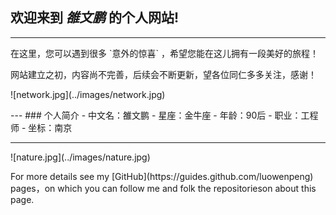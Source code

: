 ## 欢迎来到 ***雒文鹏*** 的个人网站!
---
<p>在这里，您可以遇到很多 `意外的惊喜` ，希望您能在这儿拥有一段美好的旅程！</p>
<p>网站建立之初，内容尚不完善，后续会不断更新，望各位同仁多多关注，感谢！</p>
<p>![network.jpg](../images/network.jpg)</p>
---
### 个人简介
- 中文名：雒文鹏
- 星座：金牛座
- 年龄：90后
- 职业：工程师
- 坐标：南京

---
<p>![nature.jpg](../images/nature.jpg)</p>
<p>For more details see my [GitHub](https://guides.github.com/luowenpeng) pages，on which you can follow me and folk the repositorieson about this page.</p>

